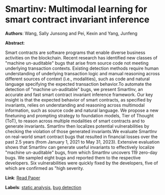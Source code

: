 # Smartinv: Multimodal learning for smart contract invariant inference

**Authors**: Wang, Sally Junsong and Pei, Kexin and Yang, Junfeng

**Abstract**:

Smart contracts are software programs that enable diverse business activities on the blockchain. Recent research has identified new classes of "machine un-auditable" bugs that arise from source code not meeting underlying transaction contexts. Existing detection methods require human understanding of underlying transaction logic and manual reasoning across different sources of context (i.e., modalities), such as code and natural language specifying the expected transaction behavior.To automate the detection of "machine un-auditable" bugs, we present SmartInv, an accurate and fast smart contract invariant inference framework. Our key insight is that the expected behavior of smart contracts, as specified by invariants, relies on understanding and reasoning across multimodal information, such as source code and natural language. We propose a new finetuning and prompting strategy to foundation models, Tier of Thought (ToT), to reason across multiple modalities of smart contracts and to generate invariants. SmartInv then localizes potential vulnerabilities by checking the violation of those generated invariants.We evaluate SmartInv on real-world smart contract bugs that resulted in financial losses over the past 2.5 years (from January 1, 2021 to May 31, 2023). Extensive evaluation shows that SmartInv can generate useful invariants to effectively localize "machine un-auditable" bugs, from which SmartInv uncovers 119 zero-day bugs. We sampled eight bugs and reported them to the respective developers. Six vulnerabilities were quickly fixed by the developers, five of which are confirmed as "high severity.

**Link**: [Read Paper](https://www.computer.org/csdl/proceedings-article/sp/2024/313000a126/1Ub23GNTAeQ)

**Labels**: [static analysis](../../labels/static_analysis.md), [bug detection](../../labels/bug_detection.md)
